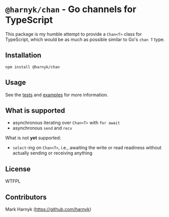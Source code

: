 # `@harnyk/chan` - Go channels for TypeScript

This package is my humble attempt to provide a `Chan<T>` class for TypeScript, which would be as much as possible similar to Go's `chan T` type.

## Installation

`npm install @harnyk/chan`

## Usage

See the [tests](./src/chan.test.ts) and [examples](./src/examples) for more information.

## What is supported

-   asynchronous iterating over `Chan<T>` with `for await`
-   asynchronous `send` and `recv`

What is not **yet** supported:

-   `select`-ing on `Chan<T>`, i.e., awaiting the write or read readiness without actually sending or receiving anything

## License

WTFPL

## Contributors

Mark Harnyk (https://github.com/harnyk)
